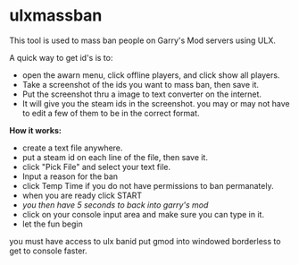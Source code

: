 # ulxmassban

This tool is used to mass ban people on Garry's Mod servers using ULX.

A quick way to get id's is to:
- open the awarn menu, click offline players, and click show all players.
- Take a screenshot of the ids you want to mass ban, then save it.
- Put the screenshot thru a image to text converter on the internet.
- It will give you the steam ids in the screenshot.
you may or may not have to edit a few of them to be in the correct format.


**How it works:**

- create a text file anywhere.
- put a steam id on each line of the file, then save it.
- click "Pick File" and select your text file.
- Input a reason for the ban
- click Temp Time if you do not have permissions to ban permanately.
- when you are ready click START
- *you then have 5 seconds to back into garry's mod*
- click on your console input area and make sure you can type in it.
- let the fun begin

you must have access to ulx banid
put gmod into windowed borderless to get to console faster.




